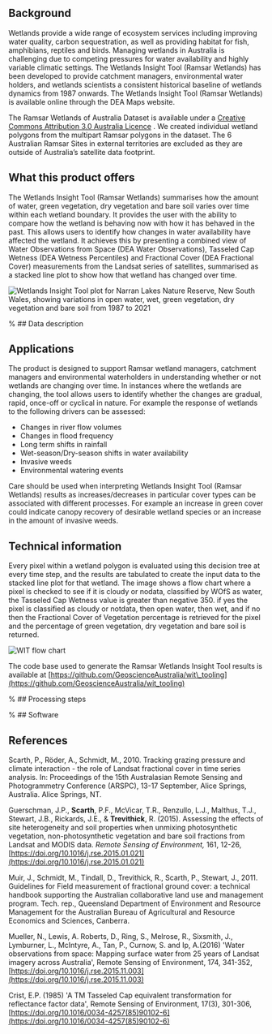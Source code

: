 ## Background

Wetlands provide a wide range of ecosystem services including improving water quality, carbon sequestration, as well as providing habitat for fish, amphibians, reptiles and birds.  Managing wetlands in Australia is challenging due to competing pressures for water availability and highly variable climatic settings.  The Wetlands Insight Tool (Ramsar Wetlands) has been developed to provide catchment managers, environmental water holders, and wetlands scientists a consistent historical baseline of wetlands dynamics from 1987 onwards. The Wetlands Insight Tool (Ramsar Wetlands) is available online through the DEA Maps website.

The Ramsar Wetlands of Australia Dataset is available under a [Creative Commons Attribution 3.0 Australia Licence](https://creativecommons.org/licenses/by/3.0/au/) . We created individual wetland polygons from the multipart Ramsar polygons in the dataset. The 6 Australian Ramsar Sites in external territories are excluded as they are outside of Australia’s satellite data footprint.

## What this product offers

The Wetlands Insight Tool (Ramsar Wetlands) summarises how the amount of water, green vegetation, dry vegetation and bare soil varies over time within each wetland boundary. It provides the user with the ability to compare how the wetland is behaving now with how it has behaved in the past.  This allows users to identify how changes in water availability have affected the wetland. It achieves this by presenting a combined view of Water Observations from Space (DEA Water Observations), Tasseled Cap Wetness (DEA Wetness Percentiles) and Fractional Cover (DEA Fractional Cover) measurements from the Landsat series of satellites, summarised as a stacked line plot to show how that wetland has changed over time. 

![Wetlands Insight Tool plot for Narran Lakes Nature Reserve, New South Wales, showing variations in open water, wet, green vegetation, dry vegetation and bare soil from 1987 to 2021](/_files/cmi/NarranLakesNatureReserveNSWWIT.png)

% ## Data description

## Applications

The product is designed to support Ramsar wetland managers, catchment managers and environmental waterholders in understanding whether or not wetlands are changing over time.  In instances where the wetlands are changing, the tool allows users to identify whether the changes are gradual, rapid, once-off or cyclical in nature.  For example the response of wetlands to the following drivers can be assessed:
* Changes in river flow volumes
* Changes in flood frequency
* Long term shifts in rainfall
* Wet-season/Dry-season shifts in water availability
* Invasive weeds
* Environmental watering events

Care should be used when interpreting Wetlands Insight Tool (Ramsar Wetlands) results as increases/decreases in particular cover types can be associated with different processes.  For example an increase in green cover could indicate canopy recovery of desirable wetland species or an increase in the amount of invasive weeds.

## Technical information

Every pixel within a wetland polygon is evaluated using this decision tree at every time step, and the results are tabulated to create the input data to the stacked line plot for that wetland. The image shows a flow chart where a pixel is checked to see if it is cloudy or nodata, classified by WOfS as water, the Tasseled Cap Wetness value is greater than negative 350. if yes the pixel is classified as cloudy or notdata, then open water, then wet, and if no then the Fractional Cover of Vegetation percentage is retrieved for the pixel and the percentage of green vegetation, dry vegetation and bare soil is returned.

![WIT flow chart](/_files/cmi/WITflowChartv2_950x615.PNG)

The code base used to generate the Ramsar Wetlands Insight Tool results is available at [https://github.com/GeoscienceAustralia/wit\_tooling](https://github.com/GeoscienceAustralia/wit_tooling)

% ## Processing steps

% ## Software


## References

Scarth, P., Röder, A., Schmidt, M., 2010. Tracking grazing pressure and climate interaction - the role of Landsat fractional cover in time series analysis. In: Proceedings of the 15th Australasian Remote Sensing and Photogrammetry Conference (ARSPC), 13-17 September, Alice Springs, Australia. Alice Springs, NT.

Guerschman, J.P., **Scarth**, P.F., McVicar, T.R., Renzullo, L.J., Malthus, T.J., Stewart, J.B., Rickards, J.E., & **Trevithick**, R. (2015). Assessing the effects of site heterogeneity and soil properties when unmixing photosynthetic vegetation, non-photosynthetic vegetation and bare soil fractions from Landsat and MODIS data. *Remote Sensing of Environment,* 161, 12-26, [https://doi.org/10.1016/j.rse.2015.01.021](https://doi.org/10.1016/j.rse.2015.01.021)

Muir, J., Schmidt, M., Tindall, D., Trevithick, R., Scarth, P., Stewart, J., 2011. Guidelines for Field measurement of fractional ground cover: a technical handbook supporting the Australian collaborative land use and management program. Tech. rep., Queensland Department of Environment and Resource Management for the Australian Bureau of Agricultural and Resource Economics and Sciences, Canberra.

Mueller, N., Lewis, A.  Roberts, D., Ring, S., Melrose, R., Sixsmith, J., Lymburner, L., McIntyre, A.,  Tan, P., Curnow, S. and  Ip, A.(2016) 'Water observations from space: Mapping surface water from 25 years of Landsat imagery across Australia', Remote Sensing of Environment, 174, 341-352, [https://doi.org/10.1016/j.rse.2015.11.003](https://doi.org/10.1016/j.rse.2015.11.003)

Crist, E.P. (1985) 'A TM Tasseled Cap equivalent transformation for reflectance factor data', Remote Sensing of Environment, 17(3), 301-306, [https://doi.org/10.1016/0034-4257(85)90102-6](https://doi.org/10.1016/0034-4257(85)90102-6)

